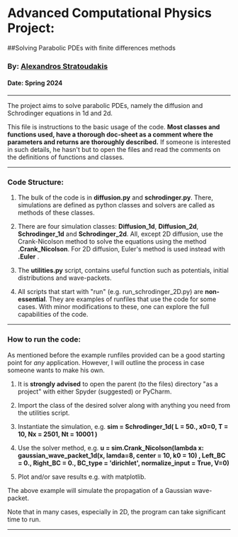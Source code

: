 # Advanced Computational Physics Project:##Solving Parabolic PDEs with finite differences methods### By: [Alexandros Stratoudakis](astratoudakis@physics.uoc.gr) #### Date: Spring 2024_____________________________________________The project aims to solve parabolic PDEs, namely the diffusion and Schrodinger equations in 1d and 2d. This file is instructions to the basic usage of the code. **Most classes and functions used, have a thorough doc-sheet as a comment where the parameters and returns are thoroughly described.** If someone is interested in such details, he hasn't but to open the files and read the comments on the definitions of functions and classes._______________________________________________________________### Code Structure:1. The bulk of the code is in **diffusion.py** and **schrodinger.py**. There, simulations are defined as python classes and solvers are called as methods of these classes.2. There are four simulation classes: **Diffusion\_1d**, **Diffusion\_2d**, **Schrodinger\_1d** and **Schrodinger\_2d**. All, except 2D diffusion, use the Crank-Nicolson method to solve the equations using the method **.Crank_Nicolson**. For 2D diffusion, Euler's method is used instead with **.Euler** .3.  The **utilities.py** script, contains useful function such as potentials, initial distributions and wave-packets.4. All scripts that start with "run" (e.g. run\_schrodinger\_2D.py) are **non-essential**. They are examples of runfiles that use the code for some cases. With minor modifications to these, one can explore the full capabilities of the code.____________### How to run the code:As mentioned before the example runfiles provided can be a good starting point for *any* application. However, I will outline the process in case someone wants to make his own.1. It is **strongly advised** to open the parent (to the files) directory "as a project" with either Spyder (suggested) or PyCharm.2. Import the class of the desired solver along with anything you need from the utilities script.3. Instantiate the simulation, e.g. **sim = Schrodinger\_1d( L = 50., x0=0, T = 10, Nx = 2501, Nt = 10001 )**4. Use the solver method, e.g. **u = sim.Crank\_Nicolson(lambda x: gaussian\_wave\_packet\_1d(x, lamda=8, center = 10, k0 = 10)  ,                       Left\_BC = 0., Right\_BC = 0., BC\_type = 'dirichlet', normalize\_input = True,                       V=0)**5. Plot and/or save results e.g. with matplotlib.The above example will simulate the propagation of a Gaussian wave-packet.Note that in many cases, especially in 2D, the program can take significant time to run.______________________________________________